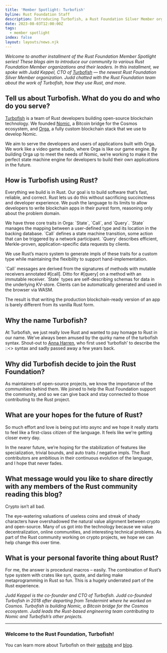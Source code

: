```yaml
---
title: 'Member Spotlight: Turbofish'
byline: Rust Foundation Staff
description: Introducing Turbofish, a Rust Foundation Silver Member organization.
date: 2023-08-03T12:00:00Z
tags:
  - member spotlight
index: false
layout: layouts/news.njk
---
```

*Welcome to another installment of the Rust Foundation Member Spotlight series! These blogs aim to introduce our community to various Rust Foundation Member organizations and their leaders. In this installment, we spoke with Judd Keppel, CTO of* [*<u>Turbofish</u>*](https://www.turbofish.org/) *— the newest Rust Foundation Silver Member organization. Judd chatted with the Rust Foundation team about the work of Turbofish, how they use Rust, and more.&nbsp;*

## **Tell us about Turbofish. What do you do and who do you serve?**

[<u>Turbofish</u>](https://www.turbofish.org/) is a team of Rust developers building open-source blockchain technology. We founded [<u>Nomic</u>](https://www.nomic.io/), a Bitcoin bridge for the Cosmos ecosystem, and [<u>Orga</u>](https://github.com/turbofish-org/orga), a fully custom blockchain stack that we use to develop Nomic.

We aim to serve the developers and users of applications built with Orga. We work like a video game studio, where Orga is like our game engine. By building Orga up to meet the needs of Nomic, we’re working to make it the perfect state machine engine for developers to build their own applications in the future.

## **How is Turbofish using Rust?**

Everything we build is in Rust. Our goal is to build software that’s fast, reliable, and correct. Rust lets us do this without sacrificing succinctness and developer experience. We push the language to its limits to allow developers to write blockchain apps in their purest form, reasoning only about the problem domain.

We have three core traits in Orga: \`State\`, \`Call\`, and \`Query\`. \`State\` manages the mapping between a user-defined type and its location in the backing database. \`Call\` defines a state machine transition, some action that can be triggered by a network participant. \`Query\` describes efficient, Merkle-proven, application-specific data requests by clients.

We use Rust’s macro system to generate impls of these traits for a custom type while maintaining the flexibility to support hand-implementation.

\`Call\` messages are derived from the signatures of methods with mutable receivers annotated \#\[call\]. Ditto for \#\[query\] on a method with an immutable receiver. \`State\` types are self-describing schemas for data in the underlying KV-store. Clients can be automatically generated and used in the browser via WASM.&nbsp;

The result is that writing the production blockchain-ready version of an app is barely different from its vanilla Rust form.

## **Why the name Turbofish?**

At Turbofish, we just really love Rust and wanted to pay homage to Rust in our name. We’ve always been amused by the quirky name of the turbofish syntax. Shout-out to [<u>Anna Harren</u>](https://github.com/iirelu), who first used ‘turbofish’ to describe the ::&lt;&gt; syntax and sadly passed away a few years back.&nbsp;

## **Why did Turbofish decide to join the Rust Foundation?**

As maintainers of open-source projects, we know the importance of the communities behind them. We joined to help the Rust Foundation support the community, and so we can give back and stay connected to those contributing to the Rust project.

## **What are your hopes for the future of Rust?**

So much effort and love is being put into async and we hope it really starts to feel like a first-class citizen of the language. It feels like we're getting closer every day.

In the nearer future, we’re hoping for the stabilization of features like specialization, trivial bounds, and auto traits / negative impls. The Rust contributors are ambitious in their continuous evolution of the language, and I hope that never fades.

## **What message would you like to share directly with any members of the Rust community reading this blog?&nbsp;**

Crypto isn’t all bad.

The eye-watering valuations of useless coins and streak of shady characters have overshadowed the natural value alignment between crypto and open-source. Many of us got into the technology because we value decentralization, online communities, and interesting technical problems. As part of the Rust community working on crypto projects, we hope we can help change this over time.

## **What is your personal favorite thing about Rust?**

For me, the answer is procedural macros – easily. The combination of Rust’s type system with crates like syn, quote, and darling make metaprogramming in Rust so fun. This is a hugely underrated part of the Rust experience.

*Judd Keppel is the co-founder and CTO of Turbofish. Judd co-founded Turbofish in 2018 after departing from Tendermint where he worked on Cosmos. Turbofish is building Nomic, a Bitcoin bridge for the Cosmos ecosystem. Judd leads the Rust-based engineering team contributing to Nomic and Turbofish’s other projects.*

---

### Welcome to the Rust Foundation, Turbofish!

You can learn more about Turbofish on their [<u>website</u>](https://www.turbofish.org/) and [<u>blog</u>](https://www.turbofish.org/blog).&nbsp;